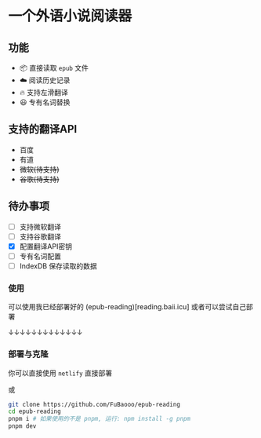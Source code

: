 <h1>
  <b>一个外语小说阅读器</b>
</h1>

## 功能

- 📦 直接读取 `epub` 文件
- ☁️ 阅读历史记录
- 🔥 支持左滑翻译
- 😃 专有名词替换

## 支持的翻译API

- 百度
- 有道
- ~~微软(待支持)~~
- ~~谷歌(待支持)~~

## 待办事项

- [ ] 支持微软翻译
- [ ] 支持谷歌翻译
- [x] 配置翻译API密钥
- [ ] 专有名词配置
- [ ] IndexDB 保存读取的数据

### 使用
可以使用我已经部署好的 (epub-reading)[reading.baii.icu] 
或者可以尝试自己部署

↓↓↓↓↓↓↓↓↓↓↓↓↓

### 部署与克隆

你可以直接使用 `netlify` 直接部署

或

```bash
git clone https://github.com/FuBaooo/epub-reading
cd epub-reading
pnpm i # 如果使用的不是 pnpm, 运行: npm install -g pnpm
pnpm dev
```
